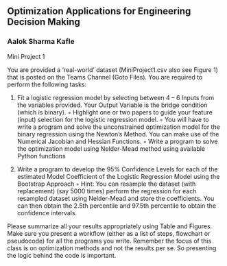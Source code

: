 ## Optimization Applications for Engineering Decision Making
### Aalok Sharma Kafle

Mini Project 1

You are provided a ‘real-world’ dataset (MiniProject1.csv also see Figure 1) that is posted on the Teams Channel (Goto Files). You are required to perform the following tasks:

1) Fit a logistic regression model by selecting between 4 – 6 Inputs from the variables provided. Your Output Variable is the bridge condition (which is binary).
      ◦ Highlight one or two papers to guide your feature (input) selection for the logistic regression model.
      ◦ You will have to write a program and solve the unconstrained optimization model for the binary regression using the Newton’s Method. You can make use of the Numerical         Jacobian and Hessian Functions.
      ◦ Write a program to solve the optimization model using Nelder-Mead method using available Python functions

2) Write a program to develop the 95% Confidence Levels for each of the estimated Model Coefficient of the Logistic Regression Model using the Bootstrap Approach
      ◦ Hint: You can resample the dataset (with replacement) (say 5000 times) perform the regression for each resampled dataset using Nelder-Mead and store the coefficients.         You can then obtain the 2.5th percentile and 97.5th percentile to obtain the confidence intervals.


Please summarize all your results appropriately using Table and Figures. Make sure you present a workflow (either as a list of steps, flowchart or pseudocode) for all the programs you write. Remember the focus of this class is on optimization methods and not the results per se. So presenting the logic behind the code is important.

